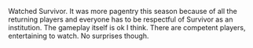 Watched Survivor. It was more pagentry this season because of all the returning players and everyone has to be respectful of Survivor as an institution. The gameplay itself is ok I think. There are competent players, entertaining to watch. No surprises though.
